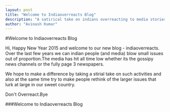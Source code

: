 ```yaml
---
layout: post
title: "Welcome to Indiaoverreacts Blog"
description: "A satirical take on indians overreacting to media stories"
author: "Avinash Kumar"
---
```




#Welcome to Indiaoverreacts Blog

Hi, Happy New Year 2015 and welcome to our new blog - indiaoverreacts.
Over the last few years we can indian people (and media) blow small issues out of proportion.The media has hit all time low whether its the gossipy news channels or the fully page 3 newspapers.

We hope to make a difference by taking a stirial take on such activities and also at the same time try to make people rethink of the larger issues that lurk at large in our sweet country.

Don't Overreact.Bye

###Welcome to Indiaoverreacts Blog